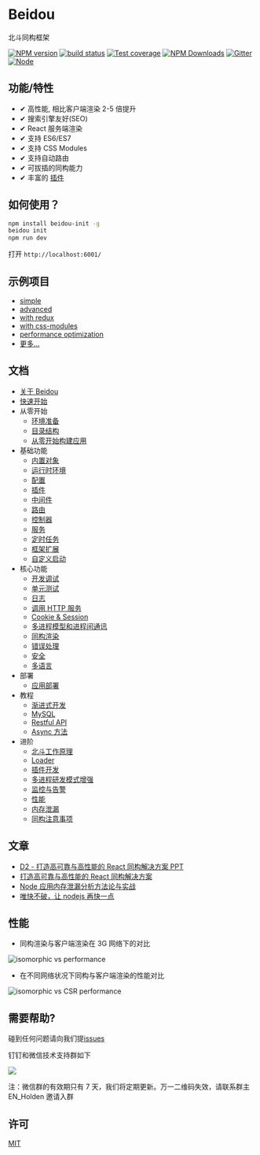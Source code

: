 # Beidou

北斗同构框架

[![NPM version][npm-image]][npm-url]
[![build status][travis-image]][travis-url]
[![Test coverage][codecov-image]][codecov-url]
[![NPM Downloads][download-img]][npm-url]
[![Gitter][gitter-image]][gitter-url]
[![Node][nodejs-image]][nodejs-url]

[npm-image]: https://img.shields.io/npm/v/beidou-core.svg
[npm-url]: https://npmjs.org/package/beidou-core
[quality-image]: http://npm.packagequality.com/shield/beidou-core.svg
[quality-url]: http://packagequality.com/#?package=beidou-core
[travis-image]: https://img.shields.io/travis/alibaba/beidou.svg?branch=master
[travis-url]: https://travis-ci.org/alibaba/beidou
[codecov-image]: https://img.shields.io/codecov/c/github/alibaba/beidou.svg
[codecov-url]: https://codecov.io/gh/alibaba/beidou
[download-img]: https://img.shields.io/npm/dm/beidou-core.svg
[gitter-image]: https://img.shields.io/gitter/room/alibaba/beidou.svg
[gitter-url]: https://gitter.im/alibaba/beidou
[nodejs-image]: https://img.shields.io/badge/node-%3E%3D%208.0.0-brightgreen.svg
[nodejs-url]: https://nodejs.org

## 功能/特性

* ✔︎ 高性能, 相比客户端渲染 2-5 倍提升
* ✔︎ 搜索引擎友好(SEO)
* ✔︎ React 服务端渲染
* ✔︎ 支持 ES6/ES7
* ✔︎ 支持 CSS Modules
* ✔︎ 支持自动路由
* ✔︎ 可拔插的同构能力
* ✔︎ 丰富的 [插件](./packages/beidou-docs/en/basic/plugins.md)

## 如何使用？

```bash
npm install beidou-init -g
beidou init
npm run dev
```

打开 `http://localhost:6001/`

## 示例项目

* [simple](./examples/simple)
* [advanced](./examples/advanced)
* [with redux](./examples/redux)
* [with css-modules](./examples/css-modules)
* [performance optimization](./examples/performance)
* [更多...](./examples/)

## 文档

* [关于 Beidou](./packages/beidou-docs/zh/intro/about.md)
* [快速开始](./packages/beidou-docs/zh/quick-start/quick-start.md)
* 从零开始
  * [环境准备](./packages/beidou-docs/zh/quick-start/prepare-environment.md)
  * [目录结构](./packages/beidou-docs/zh/quick-start/directory-struct.md)
  * [从零开始构建应用](./packages/beidou-docs/zh/quick-start/step-by-step.md)
* 基础功能
  * [内置对象](./packages/beidou-docs/zh/basic/objects.md)
  * [运行时环境](./packages/beidou-docs/zh/basic/env.md)
  * [配置](./packages/beidou-docs/zh/basic/config.md)
  * [插件](./packages/beidou-docs/zh/basic/plugins.md)
  * [中间件](./packages/beidou-docs/zh/basic/middleware.md)
  * [路由](./packages/beidou-docs/zh/basic/router.md)
  * [控制器](./packages/beidou-docs/zh/basic/controller.md)
  * [服务](./packages/beidou-docs/zh/basic/service.md)
  * [定时任务](./packages/beidou-docs/zh/basic/schedule.md)
  * [框架扩展](./packages/beidou-docs/zh/basic/extend.md)
  * [自定义启动](./packages/beidou-docs/zh/basic/app-start.md)
* 核心功能
  * [开发调试](./packages/beidou-docs/zh/core/development.md)
  * [单元测试](./packages/beidou-docs/zh/core/unittest.md)
  * [日志](./packages/beidou-docs/zh/core/logger.md)
  * [调用 HTTP 服务](./packages/beidou-docs/zh/core/http-client.md)
  * [Cookie & Session](./packages/beidou-docs/zh/core/cookie-and-session.md)
  * [多进程模型和进程间通讯](./packages/beidou-docs/zh/core/cluster-and-ipc.md)
  * [同构渲染](./packages/beidou-docs/zh/core/isomorphic-render.md)
  * [错误处理](./packages/beidou-docs/zh/core/error-handling.md)
  * [安全](./packages/beidou-docs/zh/core/security.md)
  * [多语言](./packages/beidou-docs/zh/core/i18n.md)
* 部署
  * [应用部署](./packages/beidou-docs/zh/deployment/deployment.md)
* 教程
  * [渐进式开发](./packages/beidou-docs/zh/tutorials/progressive.md)
  * [MySQL](./packages/beidou-docs/zh/tutorials/mysql.md)
  * [Restful API](./packages/beidou-docs/zh/tutorials/restful.md)
  * [Async 方法](./packages/beidou-docs/zh/tutorials/async-function.md)
* 进阶
  * [北斗工作原理](./packages/beidou-docs/zh/advanced/architecture.md)
  * [Loader](./packages/beidou-docs/zh/advanced/loader.md)
  * [插件开发](./packages/beidou-docs/zh/advanced/plugin.md)
  * [多进程研发模式增强](./packages/beidou-docs/zh/advanced/cluster-enhancement.md)
  * [监控与告警](./packages/beidou-docs/zh/advanced/monitor.md)
  * [性能](./packages/beidou-docs/zh/advanced/performance.md)
  * [内存泄漏](./packages/beidou-docs/zh/advanced/oom.md)
  * [同构注意事项](./packages/beidou-docs/zh/advanced/attentions.md)

## 文章

* [D2 - 打造高可靠与高性能的 React 同构解决方案 PPT](./packages/beidou-docs/articles/D2_High_Reliability_and_Performance_Isomorphic_App.pdf)
* [打造高可靠与高性能的 React 同构解决方案](./packages/beidou-docs/articles/high-performance-isomorphic-app.md)
* [Node 应用内存泄漏分析方法论与实战](./packages/beidou-docs/articles/node-memory-leak.md)
* [唯快不破，让 nodejs 再快一点](./packages/beidou-docs/articles/node-performance-optimization.md)

## 性能

* 同构渲染与客户端渲染在 3G 网络下的对比

![isomorphic vs performance](http://img.alicdn.com/tfs/TB1inBqhnnI8KJjy0FfXXcdoVXa-702-666.gif)

* 在不同网络状况下同构与客户端渲染的性能对比

![isomorphic vs CSR performance](http://img.alicdn.com/tfs/TB172JBhb_I8KJjy1XaXXbsxpXa-1762-818.png)

## 需要帮助?

碰到任何问题请向我们提[issues](https://github.com/alibaba/beidou/issues)

钉钉和微信技术支持群如下

![](https://img.alicdn.com/tfs/TB1xFtzlf6H8KJjy0FjXXaXepXa-700-473.jpg)

注：微信群的有效期只有 7 天，我们将定期更新。万一二维码失效，请联系群主 EN_Holden 邀请入群

## 许可

[MIT](LICENSE)
